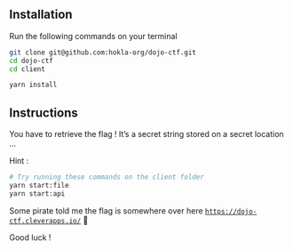## Installation

Run the following commands on your terminal

```bash
git clone git@github.com:hokla-org/dojo-ctf.git
cd dojo-ctf
cd client

yarn install
```

## Instructions

You have to retrieve the flag ! It’s a secret string stored on a secret location …

Hint :

```bash
# Try running these commands on the client folder
yarn start:file
yarn start:api
```

Some pirate told me the flag is somewhere over here [`https://dojo-ctf.cleverapps.io/`](https://dojo-ctf.cleverapps.io/) 🤔

Good luck !
